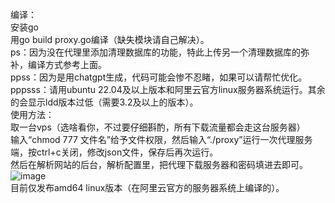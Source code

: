 编译：  
安装go  
用go build proxy.go编译（缺失模块请自己解决）。  
ps：因为没在代理里添加清理数据库的功能，特此上传另一个清理数据库的弥补，编译方式参考上面。  
ppss：因为是用chatgpt生成，代码可能会惨不忍睹，如果可以请帮忙优化。  
pppsss：请用ubuntu 22.04及以上版本和阿里云官方linux服务器系统运行。其余的会显示ldd版本过低（需要3.2及以上的版本）。  
使用方法：  
取一台vps（选啥看你，不过要仔细斟酌，所有下载流量都会走这台服务器）  
输入“chmod 777 文件名”给予文件权限，然后输入“./proxy”运行一次代理服务端，按ctrl+c关闭，修改json文件，保存后再次运行。  
然后在解析网站的后台，解析配置里，把代理下载服务器和密码填进去即可。  
![image](https://github.com/user-attachments/assets/07c600c4-3ebe-4ff1-80ee-f3394891fde5)  
目前仅发布amd64 linux版本（在阿里云官方的服务器系统上编译的）。  
